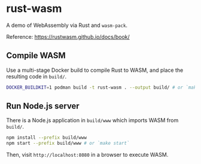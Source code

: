 # rust-wasm

A demo of WebAssembly via Rust and `wasm-pack`.

Reference: https://rustwasm.github.io/docs/book/

## Compile WASM

Use a multi-stage Docker build to compile Rust to WASM, and place the resulting code in `build/`.

```bash
DOCKER_BUILDKIT=1 podman build -t rust-wasm . --output build/ # or `make build`
```

## Run Node.js server

There is a Node.js application in `build/www` which imports WASM from `build/`.

```bash
npm install --prefix build/www
npm start --prefix build/www # or `make start`
```

Then, visit `http://localhost:8080` in a browser to execute WASM.
